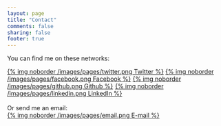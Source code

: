 ```yaml
---
layout: page
title: "Contact"
comments: false
sharing: false
footer: true
---
```


You can find me on these networks:

<div class="center-content">
  <a href="http://twitter.com/Jerome_Dalbert" target="_blank">{% img noborder /images/pages/twitter.png Twitter %}</img></a>
  <a href="http://www.facebook.com/jerome.dalbert" target="_blank">{% img noborder /images/pages/facebook.png Facebook %}</img></a>
  <a href="https://github.com/jeromedalbert" target="_blank">{% img noborder /images/pages/github.png Github %}</img></a>
  <a href="http://www.linkedin.com/in/jeromedalbert" target="_blank" style="margin-left: 1px">{% img noborder /images/pages/linkedin.png LinkedIn %}</img></a>
</div>

<br/>
Or send me an email:

<div class="center-content">
  <a href="mailto:jerome.dalbert@gmail.com" target="_blank">{% img noborder /images/pages/email.png E-mail %}</img></a>
</div>
